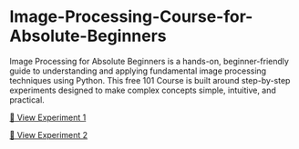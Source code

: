 # Image-Processing-Course-for-Absolute-Beginners
Image Processing for Absolute Beginners is a hands-on, beginner-friendly guide to understanding and applying fundamental image processing techniques using Python. This free 101 Course is built around step-by-step experiments designed to make complex concepts simple, intuitive, and practical.

[📓 View Experiment 1](./Experiment_1/Image_Processing_Experiment_1.ipynb)

[📓 View Experiment 2](./Experiment_2/Image_Processing_Experiment_2.ipynb)
